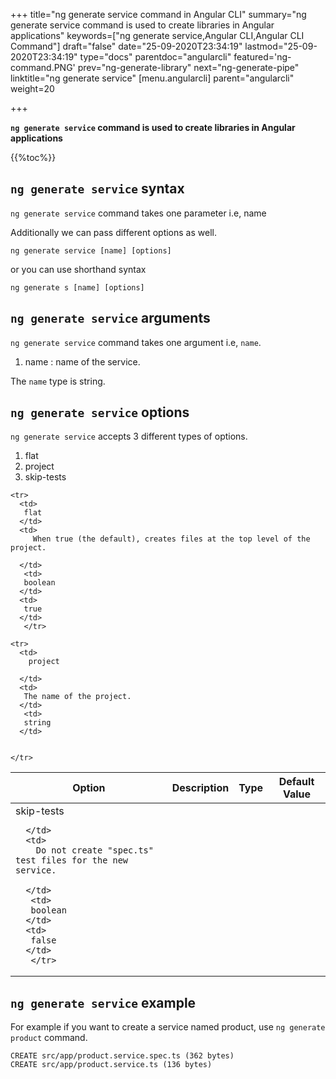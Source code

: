 +++
title="ng generate service command in Angular CLI"
summary="ng generate service command is used to create libraries in Angular applications"
keywords=["ng generate service,Angular CLI,Angular CLI Command"]
draft="false"
date="25-09-2020T23:34:19"
lastmod="25-09-2020T23:34:19"
type="docs"
parentdoc="angularcli"
featured='ng-command.PNG'
prev="ng-generate-library"
next="ng-generate-pipe"
linktitle="ng generate service"
[menu.angularcli]
parent="angularcli"
weight=20

+++

**`ng generate service` command is used to create libraries in Angular applications** 

{{%toc%}}

## `ng generate service` syntax 

`ng generate service` command takes one parameter i.e, name 


Additionally we can pass different options as well.

```
ng generate service [name] [options]
```

or you can use shorthand syntax

```
ng generate s [name] [options]
```

## `ng generate service` arguments

`ng generate service` command takes one argument i.e, `name`.

1. name : name of the service.

The `name` type is string.

## `ng generate service` options

`ng generate service` accepts 3 different types of options.

1. flat
2. project
3. skip-tests	
	


<div class='table-responsive'><table class='table'>

  <thead>
    <tr>
      <th>Option</th>
      <th>Description</th>
      <th>Type</th>
      <th>Default Value</th>
     </tr>
  </thead>
  <tbody>
  
    <tr>
      <td>
       flat
      </td>
      <td>
         When true (the default), creates files at the top level of the project.

      </td>
       <td>
       boolean
      </td>
      <td>
       true
      </td>
       </tr>

    <tr>
      <td>
        project

      </td>
      <td>
       The name of the project.
      </td>
       <td>
       string
      </td>
      
  
    </tr>
 <tr>
      <td>
     skip-tests	

      </td>
      <td>
        Do not create "spec.ts" test files for the new service.

      </td>
       <td>
       boolean
      </td>
      <td>
       false
      </td>
       </tr>

  </tbody>

</table></div>

## `ng generate service` example 

For example if you want to create a service named product, use `ng generate  product` command. 

```
CREATE src/app/product.service.spec.ts (362 bytes)
CREATE src/app/product.service.ts (136 bytes)
```

